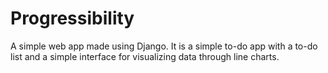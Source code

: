 # Progressibility
A simple web app made using Django. It is a simple to-do app with a to-do list and a simple interface for visualizing data through line charts.
